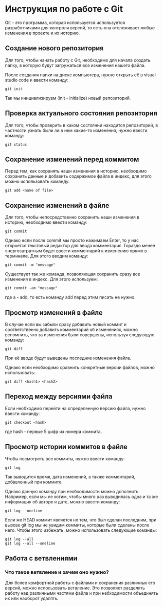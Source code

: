 # Инструкция по работе с Git 
Git - это программа, которая используется используется разработчиками для контроля версий, то есть она отслеживает любые изменения в проекте и их историю. 

## Создание нового репозитория 

Для того, чтобы начать работу с Git, необходимо для начала создать папку, в которую будут загружаться все изменения нашего файла. 

После создания папки на диске компьютера, нужно открыть её в visual studio code и  ввести команду: 

    git init

Так мы инициализируем (init - initialize) новый репозиторий.

## Проверка актуального состояния репозитория

Для того, чтобы проверить в каком состоянии находится репозиторий, в частности узнать были ли в нем какие-то изменения, нужно ввести команду:

    git status

## Сохранение изменений перед коммитом

Перед тем, как сохранять наши изменения в историю, необходимо сохранить данные и добавить содержимое файла в индекс, для этого можно использовать команду: 

    git add <name of file>

## Сохранение изменений в файле 

Для того, чтобы непосредственно сохранить наши изменения в историю, необходимо ввести команду:

    git commit 

Однако если после commit мы просто нажимаем Enter, то у нас откроется текстовый редактор для ввода комментария. Гораздо менее энергозатратным будет ввести комментарий к изменению прямо в терминале. Для этого вводим команду:

    git commit -m "message"

Существует так же команда, позволяющая сохранить сразу все изменения в индекс. Для этого используем: 

    git commit -am "message"

где a - add, то есть команду add перед этим писать не нужно.

## Просмотр изменений в файле 

В случае если вы забыли сразу добавить новый коммит и соответственно добавить комментарий об изменениях, можно вспомнить, что за изменения были совершены, используя следующую команду:

    git diff

При её вводе будут выведены последние изменения файла.

Однако если необходимо сравнить конкретные версии файлов, можно использовать: 

    git diff <hash1> <hash2> 

## Переход между версиями файла

Если необходимо перейти на определенную версию файла, нужно ввести команду: 

    git checkout <hash>

где hash - первые 5 цифр из номера коммита. 

## Просмотр истории коммитов в файле

Чтобы посмотреть все коммиты, нужно ввести команду: 

    git log

Так выводится время, дата изменений, а также комментарий, добавленный при коммите. 

Однако данную команду при необходимости можно дополнить. Например, если мы не хотим, чтобы много раз выводилась одна и та же информация об авторе и дате, можно ввести команду: 

    git log --oneline 

Если же HEAD коммит является не тем, что был сделан последним, при вызове git log мы не увидим коммиты, которые были сделаны после него. Чтобы этого избежать, можно использовать следующие команды:
    
    git log --all
    git log --all --oneline

## Работа с ветвлениями

### Что такое ветвление и зачем оно нужно? 
Для более комфортной работы с файлами и сохранения различных его версий, можно использовать ветвление. Это позволяет разделять работу над различными частями файла и при небходимости объединять их или наоборот удалять.